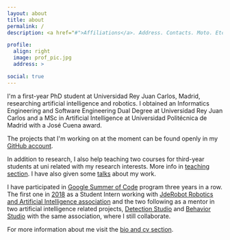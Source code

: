 ```yaml
---
layout: about
title: about
permalink: /
description: <a href="#">Affiliations</a>. Address. Contacts. Moto. Etc.

profile:
  align: right
  image: prof_pic.jpg
  address: >

social: true
---
```


I'm a first-year PhD student at Universidad Rey Juan Carlos, Madrid, researching artificial intelligence and robotics.
I obtained an Informatics Engineering and Software Engineering Dual Degree at Universidad Rey Juan Carlos and a 
MSc in Artificial Intelligence at Universidad Politécnica de Madrid with a José Cuena award.

The projects that I'm working on at the moment can be found openly in my [GitHub account](https://github.com/sergiopaniego).

In addition to research, I also help teaching two courses for third-year students at uni related with my research interests. 
More info in [teaching section](/teaching). I have also given some [talks](/bio_cv) about my work.

I have participated in [Google Summer of Code](https://summerofcode.withgoogle.com/) program three years in a row. 
The first one in [2018](https://jderobot.github.io/activities/gsoc/2018) as a Student Intern working with [JdeRobot Robotics and Artificial Intelligence association](https://jderobot.github.io/) and 
the two following as a mentor in two artificial intelligence related projects, [Detection Studio](https://github.com/JdeRobot/DetectionStudio)
 and [Behavior Studio](https://github.com/JdeRobot/BehaviorStudio) with the same association, where I still collaborate.

For more information about me visit the [bio and cv section](/bio_cv).
